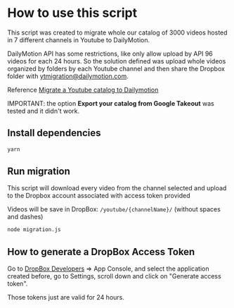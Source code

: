 # How to use this script

This script was created to migrate whole our catalog of 3000 videos hosted in 7 different channels in Youtube to DailyMotion.

DailyMotion API has some restrictions, like only allow upload by API 96 videos for each 24 hours. So the solution defined was upload whole videos organized by folders by each Youtube channel and then share the Dropbox folder with ytmigration@dailymotion.com.

Reference
[Migrate a Youtube catalog to Dailymotion](https://faq.dailymotion.com/hc/en-us/articles/360012870140-Migrate-a-Youtube-catalog-to-Dailymotion)

IMPORTANT: the option **Export your catalog from Google Takeout** was tested and it didn't work.

## Install dependencies

```bash
yarn
```

## Run migration

This script will download every video from the channel selected and upload to the Dropbox account associated with access token provided

Videos will be save in DropBox: `/youtube/{channelName}/` (without spaces and dashes)

```bash
node migration.js
```

## How to generate a DropBox Access Token

Go to [DropBox Developers](https://www.dropbox.com/developers/) => App Console, and select the application created before, go to Settings, scroll down and click on "Generate access token".

Those tokens just are valid for 24 hours.
